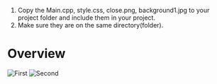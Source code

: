 1. Copy the Main.cpp, style.css, close.png, background1.jpg to your project folder and include them in your project.
2. Make sure they are on the same directory(folder).

# Overview
![First](https://i.imgur.com/slyxYIA.png)
![Second](https://i.imgur.com/HtgJYZy.png)